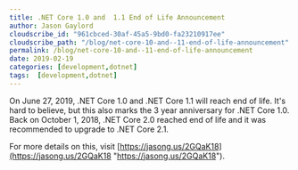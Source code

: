```yaml
---
title: .NET Core 1.0 and  1.1 End of Life Announcement
author: Jason Gaylord
cloudscribe_id: "961cbced-30af-45a5-9bd0-fa23210917ee"
cloudscribe_path: "/blog/net-core-10-and--11-end-of-life-announcement"
permalink: /blog/net-core-10-and--11-end-of-life-announcement
date: 2019-02-19
categories: [development,dotnet]
tags:  [development,dotnet]
---
```


On June 27, 2019, .NET Core 1.0 and .NET Core 1.1 will reach end of life. It's hard to believe, but this also marks the 3 year anniversary for .NET Core 1.0. Back on October 1, 2018, .NET Core 2.0 reached end of life and it was recommended to upgrade to .NET Core 2.1.

For more details on this, visit [https://jasong.us/2GQaK18](https://jasong.us/2GQaK18 "https://jasong.us/2GQaK18"). 